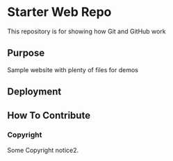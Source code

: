 # Starter Web Repo

This repository is for showing how Git and GitHub work

## Purpose

Sample website with plenty of files for demos

## Deployment 

## How To Contribute

### Copyright

Some Copyright notice2.
